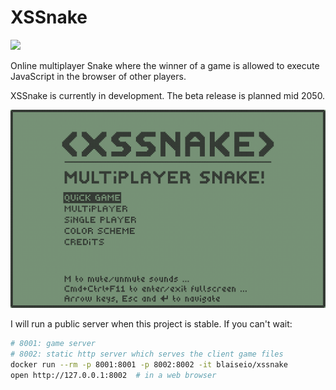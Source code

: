 # XSSnake

<a href="https://github.com/blaise-io/xssnake/actions/workflows/test.yml">
<img src="https://github.com/blaise-io/xssnake/actions/workflows/test.yml/badge.svg">
</a>

Online multiplayer Snake where the winner of a game is allowed to execute
JavaScript in the browser of other players.

XSSnake is currently in development. The beta release is planned mid 2050.

<img src="./xssnake.png" width="640">

I will run a public server when this project is stable. If you can't wait:

```sh
# 8001: game server
# 8002: static http server which serves the client game files
docker run --rm -p 8001:8001 -p 8002:8002 -it blaiseio/xssnake
open http://127.0.0.1:8002  # in a web browser
```
